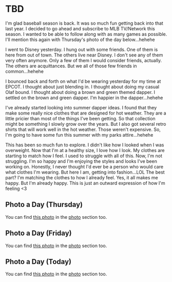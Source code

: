 # TBD

I'm glad baseball season is back. It was so much fun getting back into that last year. I decided to go ahead and subscribe to MLB TV/Network this season. I wanted to be able to follow along with as many games as possible. I'll mention this again with Thursday's photo of the day below...hehehe

I went to Disney yesterday. I hung out with some friends. One of them is here from out of town. The others live near Disney. I don't see any of them very often anymore. Only a few of them I would consider friends, actually. The others are acquittances. But we all of those few friends in common...hehehe

I bounced back and forth on what I'd be wearing yesterday for my time at EPCOT. I thought about just blending in. I thought about doing my casual Olaf bound. I thought about doing a brown and green themed dapper. I settled on the brown and green dapper. I'm happier in the dapper...hehehe

I've already started looking into summer dapper ideas. I found that they make some really nice clothes that are designed for hot weather. They are a little pricier than most of the things I've been getting. So that collection might be something I slowly grow over the years. But I also got several retro shirts that will work well in the hot weather. Those weren't expensive. So, I'm going to have some fun this summer with my parks attire...hehehe

This has been so much fun to explore. I didn't like how I looked when I was overweight. Now that I'm at a healthy size, I love how I look. My clothes are starting to match how I feel. I used to struggle with all of this. Now, I'm not struggling. I'm so happy and I'm enjoying the styles and looks I've been working on. Honestly, I never thought I'd ever be a person who would care what clothes I'm wearing. But here I am, getting into fashion...LOL The best part? I'm matching the clothes to how I already feel. Yes, it all makes me happy. But I'm already happy. This is just an outward expression of how I'm feeling <3



## Photo a Day (Thursday)

<!--@include: @/photos/photo-a-day/2025/02/20.md{3,}-->

You can find [this photo](/photos/photo-a-day/2025/02/20) in the [photo](/photos/) section too.

## Photo a Day (Friday)

<!--@include: @/photos/photo-a-day/2025/02/21.md{3,}-->

You can find [this photo](/photos/photo-a-day/2025/02/21) in the [photo](/photos/) section too.

## Photo a Day (Today)

<!--@include: @/photos/photo-a-day/2025/02/22.md{3,}-->

You can find [this photo](/photos/photo-a-day/2025/02/22) in the [photo](/photos/) section too.